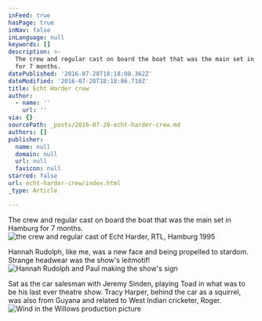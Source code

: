 ```yaml
---
inFeed: true
hasPage: true
inNav: false
inLanguage: null
keywords: []
description: >-
  The crew and regular cast on board the boat that was the main set in Hamburg
  for 7 months.
datePublished: '2016-07-28T18:18:08.362Z'
dateModified: '2016-07-28T18:18:06.710Z'
title: Echt Harder crew
author:
  - name: ''
    url: ''
via: {}
sourcePath: _posts/2016-07-28-echt-harder-crew.md
authors: []
publisher:
  name: null
  domain: null
  url: null
  favicon: null
starred: false
url: echt-harder-crew/index.html
_type: Article

---
```

The crew and regular cast on board the boat that was the main set in Hamburg for 7 months.
![the crew and regular cast of Echt Harder, RTL, Hamburg 1995](https://the-grid-user-content.s3-us-west-2.amazonaws.com/042dd2e2-40b1-4fef-baee-96cf2274d222.jpg)

Hannah Rudolph, like me, was a new face and being propelled to stardom. Strange headwear was the show's leitmotif!
![Hannah Rudolph and Paul making the show's sign](https://the-grid-user-content.s3-us-west-2.amazonaws.com/d168a41f-33ae-4e0a-9169-c51b84620999.jpg)

Sat as the car salesman with Jeremy Sinden, playing Toad in what was to be his last ever theatre show. Tracy Harper, behind the car as a squirrel, was also from Guyana and related to West Indian cricketer, Roger.
![Wind in the Willows production picture](https://imgflo.herokuapp.com/graph/vahj1ThiexotieMo/18073ceb261ac0aa4b17d55de1519c93/croprotate.jpg?cropheight=1999&cropwidth=2760&degrees=0&input=https%3A%2F%2Fthe-grid-user-content.s3-us-west-2.amazonaws.com%2Fa49e4e8b-dbac-4261-98a2-c13a5d9e4204.jpg&x=0&y=0)
